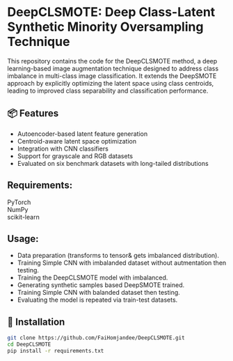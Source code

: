 # DeepCLSMOTE: Deep Class-Latent Synthetic Minority Oversampling Technique

  This repository contains the code for the DeepCLSMOTE method, a deep learning-based image augmentation technique designed to address class imbalance in multi-class image classification. It extends the DeepSMOTE approach by explicitly optimizing the latent space using class centroids, leading to improved class separability and classification performance.

## 📦 Features
- Autoencoder-based latent feature generation
- Centroid-aware latent space optimization
- Integration with CNN classifiers
- Support for grayscale and RGB datasets
- Evaluated on six benchmark datasets with long-tailed distributions

## Requirements:
PyTorch   
NumPy  
scikit-learn  

## Usage:
- Data preparation (transforms to tensor& gets imbalanced distribution).  
- Training Simple CNN with imbalanded dataset without autmentation then testing.  
- Training the DeepCLSMOTE model with imbalanced.   
- Generating synthetic samples based DeepSMOTE trained.  
- Training Simple CNN with balanded dataset then testing.  
- Evaluating the model is repeated via train-test datasets.  

## 🔧 Installation

```bash
git clone https://github.com/FaiHomjandee/DeepCLSMOTE.git
cd DeepCLSMOTE
pip install -r requirements.txt
